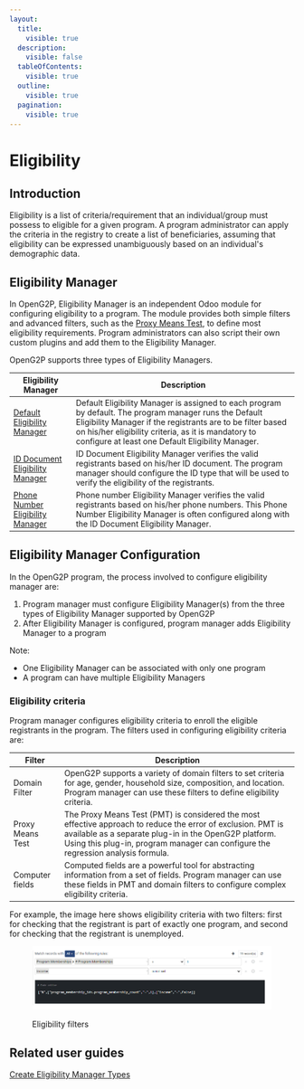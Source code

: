 ```yaml
---
layout:
  title:
    visible: true
  description:
    visible: false
  tableOfContents:
    visible: true
  outline:
    visible: true
  pagination:
    visible: true
---
```


# Eligibility

## Introduction

Eligibility is a list of criteria/requirement that an individual/group must possess to eligible for a given program. A program administrator can apply the criteria in the registry to create a list of beneficiaries, assuming that eligibility can be expressed unambiguously based on an individual's demographic data.

## Eligibility Manager

In OpenG2P, Eligibility Manager is an independent Odoo module for configuring eligibility to a program. The module provides both simple filters and advanced filters, such as the [Proxy Means Test](proxy-means-test.md), to define most eligibility requirements. Program administrators can also script their own custom plugins and add them to the Eligibility Manager.

OpenG2P supports three types of Eligibility Managers.

| Eligibility Manager                                                                                                                                                                                | Description                                                                                                                                                                                                                                                                        |
| -------------------------------------------------------------------------------------------------------------------------------------------------------------------------------------------------- | ---------------------------------------------------------------------------------------------------------------------------------------------------------------------------------------------------------------------------------------------------------------------------------- |
| [Default Eligibility Manager](../../user-guides/eligibility-and-program-enrollment/program/create-manager-type/create-eligibility-manager-1/create-default-eligibility-manager.md)                 | Default Eligibility Manager  is assigned to each program by default. The program manager runs the Default Eligibility Manager if the registrants are to be filter based on his/her eligibility criteria, as it is mandatory to configure at least one Default Eligibility Manager. |
| [ID Document Eligibility Manager](../../user-guides/eligibility-and-program-enrollment/program/create-manager-type/create-eligibility-manager-1/copy-of-create-id-document-eligibility-manager.md) | ID Document Eligibility Manager verifies the valid registrants based on his/her ID document. The program manager should configure the ID type that will be used to verify the eligibility of the registrants.                                                                      |
| [Phone Number Eligibility Manager](../../user-guides/eligibility-and-program-enrollment/program/create-manager-type/create-eligibility-manager-1/create-phone-number-eligibility-manager.md)       | Phone number Eligibility Manager verifies the valid registrants based on his/her phone numbers. This Phone Number Eligibility Manager is often configured along with the ID Document Eligibility Manager.                                                                          |

## Eligibility Manager Configuration

In the OpenG2P program, the process involved to configure eligibility manager are:&#x20;

1. Program manager must configure Eligibility Manager(s) from the three types of Eligibility Manager supported by OpenG2P
2. After Eligibility Manager is configured, program manager adds Eligibility Manager to a program

Note:

* One Eligibility Manager can be associated with only one program
* A program can have multiple Eligibility Managers

### Eligibility criteria

Program manager configures eligibility criteria to enroll the eligible registrants in the program. The filters used in configuring eligibility criteria are:

| Filter           | Description                                                                                                                                                                                                                                               |
| ---------------- | --------------------------------------------------------------------------------------------------------------------------------------------------------------------------------------------------------------------------------------------------------- |
| Domain Filter    | OpenG2P supports a variety of domain filters to set criteria for age, gender, household size, composition, and location. Program manager can use these filters to define eligibility criteria.                                                            |
| Proxy Means Test | The Proxy Means Test (PMT) is considered the most effective approach to reduce the error of exclusion. PMT is available as a separate plug-in in the OpenG2P platform. Using this plug-in, program manager can configure the regression analysis formula. |
| Computer fields  | Computed fields are a powerful tool for abstracting information from a set of fields. Program manager can use these fields in PMT and domain filters to configure complex eligibility criteria.                                                           |

For example, the image here shows eligibility criteria with two filters: first for checking that the registrant is part of exactly one program, and second for checking that the registrant is unemployed.

<figure><img src="../../../.gitbook/assets/eligibility-criteria-filters (1).PNG" alt=""><figcaption><p>Eligibility filters</p></figcaption></figure>

## Related user guides

[Create Eligibility Manager Types](../../user-guides/eligibility-and-program-enrollment/program/create-manager-type/create-eligibility-manager-1/)
